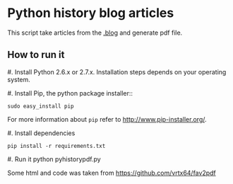Python history blog articles
===========================

This script take articles from the [.blog](http://python-history.blogspot.com) and generate pdf file.

How to run it
-------------

#. Install Python 2.6.x or 2.7.x. Installation steps depends on your operating system.

#. Install Pip, the python package installer::

    sudo easy_install pip

   For more information about ``pip`` refer to http://www.pip-installer.org/.
      
#. Install dependencies 
    
    pip install -r requirements.txt
    
#. Run it
    python pyhistorypdf.py


Some html and code was taken from https://github.com/vrtx64/fav2pdf
